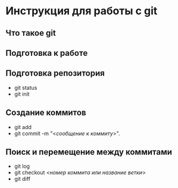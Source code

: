 # Инструкция для работы с git

## Что такое git

## Подготовка к работе 

## Подготовка репозитория

* git status
* git init

## Создание коммитов

* git add
* git commit -m "<*сообщение к коммиту*>".

## Поиск и перемещение между коммитами

* git log
* git checkout <*номер коммита или название ветки*>
* git diff 

